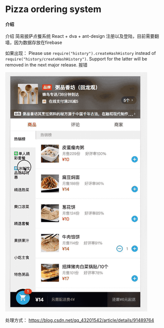 # Pizza ordering system

#### 介绍
介绍
简易披萨点餐系统 React + dva + ant-design
注册以及登陆，目前需要翻墙，因为数据存放在firebase

如果出现：
Please use `require("history").createHashHistory` instead of `require("history/createHashHistory")`. Support for the latter will be removed in the next major release. 报错

![image](https://github.com/PearpearS/elm/blob/master/src/common/gif/pic01.gif)

处理方式： https://blog.csdn.net/qq_43201542/article/details/91489764
